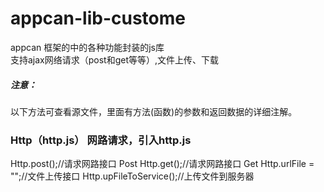 # appcan-lib-custome
appcan 框架的中的各种功能封装的js库<br>
支持ajax网络请求（post和get等等）,文件上传、下载

##### 注意：
以下方法可查看源文件，里面有方法(函数)的参数和返回数据的详细注解。

### Http（http.js） 网路请求，引入http.js
Http.post();//请求网路接口 Post
Http.get();//请求网路接口 Get
Http.urlFile = "";//文件上传接口
Http.upFileToService();//上传文件到服务器
